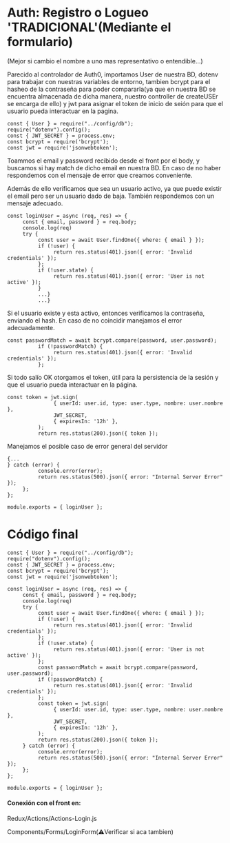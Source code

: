 # Auth: Registro o Logueo 'TRADICIONAL'(Mediante el formulario)

(Mejor si cambio el nombre a uno mas representativo o entendible...)

Parecido al controlador de Auth0, importamos User de nuestra BD, dotenv para trabajar con nuestras variables de entorno, tambien bcrypt para el hasheo de la contraseña para poder compararla(ya que en nuestra BD se encuentra almacenada de dicha manera, nuestro controller de createUSEr se encarga de ello) y jwt para asignar el token de inicio de seión para que el usuario pueda interactuar en la pagina.

```
const { User } = require("../config/db");
require("dotenv").config();
const { JWT_SECRET } = process.env;
const bcrypt = require('bcrypt');
const jwt = require('jsonwebtoken');
```

Toammos el email y password recibido desde el front por el body, y buscamos si hay match de dicho email en nuestra BD. En caso de no haber respondemos con el mensaje de error que creamos conveniente.

Además de ello verificamos que sea un usuario activo, ya que puede existir el email pero ser un usuario dado de baja. También respondemos con un mensaje adecuado.

```
const loginUser = async (req, res) => {
     const { email, password } = req.body;
     console.log(req)
     try {
          const user = await User.findOne({ where: { email } });
          if (!user) {
               return res.status(401).json({ error: 'Invalid credentials' });
          };
          if (!user.state) {
               return res.status(401).json({ error: 'User is not active' });
          }
          ...}
          ...}
```

Si el usuario existe y esta activo, entonces verificamos la contraseña, enviando el hash. En caso de no coincidir manejamos el error adecuadamente.

```
const passwordMatch = await bcrypt.compare(password, user.password);
          if (!passwordMatch) {
               return res.status(401).json({ error: 'Invalid credentials' });
          };
```

Si todo salío OK otorgamos el token, útil para la persistencia de la sesión y que el usuario pueda interactuar en la página.

```
const token = jwt.sign(
               { userId: user.id, type: user.type, nombre: user.nombre },
               JWT_SECRET,
               { expiresIn: '12h' },
          );
          return res.status(200).json({ token });
```

Manejamos el posible caso de error general del servidor

```{...
{...
} catch (error) {
          console.error(error);
          return res.status(500).json({ error: "Internal Server Error" });
     };
};

module.exports = { loginUser };
```

# Código final

```
const { User } = require("../config/db");
require("dotenv").config();
const { JWT_SECRET } = process.env;
const bcrypt = require('bcrypt');
const jwt = require('jsonwebtoken');

const loginUser = async (req, res) => {
     const { email, password } = req.body;
     console.log(req)
     try {
          const user = await User.findOne({ where: { email } });
          if (!user) {
               return res.status(401).json({ error: 'Invalid credentials' });
          };
          if (!user.state) {
               return res.status(401).json({ error: 'User is not active' });
          };
          const passwordMatch = await bcrypt.compare(password, user.password);
          if (!passwordMatch) {
               return res.status(401).json({ error: 'Invalid credentials' });
          };
          const token = jwt.sign(
               { userId: user.id, type: user.type, nombre: user.nombre },
               JWT_SECRET,
               { expiresIn: '12h' },
          );
          return res.status(200).json({ token });
     } catch (error) {
          console.error(error);
          return res.status(500).json({ error: "Internal Server Error" });
     };
};

module.exports = { loginUser };
```

#### Conexión con el front en:

Redux/Actions/Actions-Login.js

Components/Forms/LoginForm(⚠️Verificar si aca tambien)
